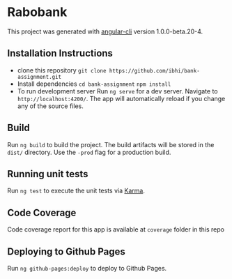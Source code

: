 # Rabobank

This project was generated with [angular-cli](https://github.com/angular/angular-cli) version 1.0.0-beta.20-4.

## Installation Instructions
* clone this repository
    `git clone https://github.com/ibhi/bank-assignment.git`
* Install dependencies
    `cd bank-assignment`
    `npm install`
* To run development server
    Run `ng serve` for a dev server. Navigate to `http://localhost:4200/`. The app will automatically reload if you change any of the source files.

## Build

Run `ng build` to build the project. The build artifacts will be stored in the `dist/` directory. Use the `-prod` flag for a production build.

## Running unit tests

Run `ng test` to execute the unit tests via [Karma](https://karma-runner.github.io).

## Code Coverage

Code coverage report for this app is available at `coverage` folder in this repo

## Deploying to Github Pages

Run `ng github-pages:deploy` to deploy to Github Pages.
